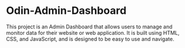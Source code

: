 # Odin-Admin-Dashboard
This project is an Admin Dashboard that allows users to manage and monitor data for their website or web application. It is built using HTML, CSS, and JavaScript, and is designed to be easy to use and navigate.
